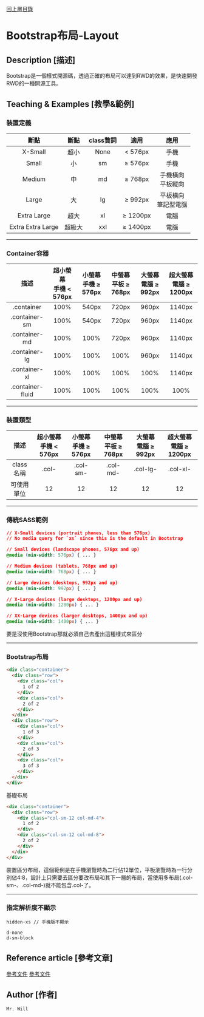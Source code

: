 [回上層目錄](../README.md)

# Bootstrap布局-Layout

## **Description [描述]**
Bootstrap是一個樣式開源碼，透過正確的布局可以達到RWD的效果，是快速開發RWD的一種開源工具。

## **Teaching & Examples [教學&範例]**
### 裝置定義
| 斷點 | 斷點 | class贅詞 | 適用 | 應用 |
| :----: | :----: | :----: | :----: | :----: |
| X-Small | 超小 | None | < 576px | 手機 |
| Small | 小 | sm | ≥ 576px | 手機 |
| Medium | 中 | md | ≥ 768px | 手機橫向<br/>平板縱向 |
| Large | 大 | lg | ≥ 992px | 平板橫向<br/>筆記型電腦 |
| Extra Large | 超大 | xl | ≥ 1200px | 電腦 |
| Extra Extra Large | 超級大 | xxl | ≥ 1400px | 電腦 |

---

### Container容器
| 描述 | 超小螢幕<br/>手機 < 576px | 小螢幕<br/>手機 ≥ 576px | 中螢幕<br/>平板 ≥ 768px | 大螢幕<br/>電腦 ≥ 992px | 超大螢幕<br/>電腦 ≥ 1200px |
| :----: | :----: | :----: | :----: | :----: | :----: |
| .container | 100% | 540px | 720px | 960px | 1140px |
| .container-sm | 100% | 540px | 720px | 960px | 1140px |
| .container-md | 100% | 100% | 720px | 960px | 1140px |
| .container-lg | 100% | 100% | 100% | 960px | 1140px |
| .container-xl | 100% | 100% | 100% | 100% | 1140px |
| .container-fluid | 100% | 100% | 100% | 100% | 100% |

---

### 裝置類型
| 描述 | 超小螢幕<br/>手機 < 576px | 小螢幕<br/>手機 ≥ 576px | 中螢幕<br/>平板 ≥ 768px | 大螢幕<br/>電腦 ≥ 992px | 超大螢幕<br/>電腦 ≥ 1200px |
| :----: | :----: | :----: | :----: | :----: | :----: |
| class名稱 | .col- | .col-sm- | .col-md- | .col-lg- | .col-xl- |
| 可使用單位 | 12 | 12 | 12 | 12 | 12 |

---

### 傳統SASS範例
```css
// X-Small devices (portrait phones, less than 576px)
// No media query for `xs` since this is the default in Bootstrap

// Small devices (landscape phones, 576px and up)
@media (min-width: 576px) { ... }

// Medium devices (tablets, 768px and up)
@media (min-width: 768px) { ... }

// Large devices (desktops, 992px and up)
@media (min-width: 992px) { ... }

// X-Large devices (large desktops, 1200px and up)
@media (min-width: 1200px) { ... }

// XX-Large devices (larger desktops, 1400px and up)
@media (min-width: 1400px) { ... }
```
要是沒使用Bootstrap那就必須自己去產出這種樣式來區分

---

### Bootstrap布局
```html
<div class="container">
  <div class="row">
    <div class="col">
      1 of 2
    </div>
    <div class="col">
      2 of 2
    </div>
  </div>
  <div class="row">
    <div class="col">
      1 of 3
    </div>
    <div class="col">
      2 of 3
    </div>
    <div class="col">
      3 of 3
    </div>
  </div>
</div>
```
基礎布局

```html
<div class="container">
  <div class="row">
    <div class="col-sm-12 col-md-4">
      1 of 2
    </div>
    <div class="col-sm-12 col-md-8">
      2 of 2
    </div>
  </div>
</div>
```
裝置區分布局，這個範例是在手機瀏覽時為二行佔12單位，平板瀏覽時為一行分別佔4:8，設計上只需要去區分要改布局和其下一層的布局，當使用多布局(.col-sm-、.col-md-)就不能包含.col-了。

---

### 指定解析度不顯示
```
hidden-xs // 手機版不顯示

d-none
d-sm-block
```

## **Reference article [參考文章]**
[參考文件](https://getbootstrap.com/docs/5.0/layout/breakpoints/)
[參考文件](http://epaper.gotop.com.tw/PDFSample/ACL051200.pdf)

## **Author [作者]**
`Mr. Will`
